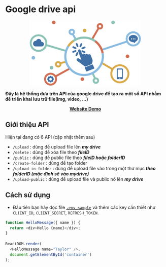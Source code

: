 # Google drive api

<div align="center" >
    <img width="350px" src="public/img/api-img.png"/>
</div>

**Đây là hệ thống dựa trên API của google drive để tạo ra một số API nhằm để triển khai lưu trữ file(img, video, ...)**

<div align="center" >
    <a href="https://google-drive-api-production-583b.up.railway.app/"><b>Website Demo</b></a>
</div>

## Giới thiệu API

Hiện tại đang có 6 API (cập nhật thêm sau)

- `/upload` : dùng để upload file lên ***my drive***
- `/delete` : dùng để xóa file theo ***fileID***
- `/public` : dùng để public file theo ***fileID hoặc folderID***
- `/create-folder` : dùng để tạo folder
- `/upload-in-folder` : dùng để upload file vào trong một thư mục ***theo folderID (mặc định sẽ vào mydrive)***
- `/upload-public` : dùng để upload file và public nó lên ***my drive***

## Cách sử dụng

- Đầu tiên bạn hãy đọc file [`.env sample`](/.env-sample) và thêm các key cần thiết như `CLIENT_ID`, `CLIENT_SECRET`, `REFRESH_TOKEN`.

```js
function HelloMessage({ name }) {
  return <div>Hello {name}</div>;
}

ReactDOM.render(
  <HelloMessage name="Taylor" />,
  document.getElementById('container')
);
```